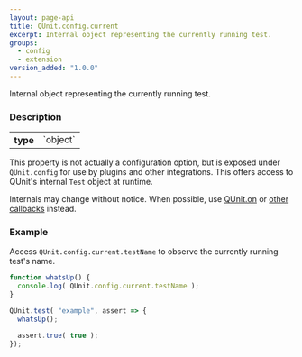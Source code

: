 ```yaml
---
layout: page-api
title: QUnit.config.current
excerpt: Internal object representing the currently running test.
groups:
  - config
  - extension
version_added: "1.0.0"
---
```


Internal object representing the currently running test.

### Description

<table>
<tr>
  <th>type</th>
  <td markdown="span">`object`</td>
</tr>
</table>

This property is not actually a configuration option, but is exposed under `QUnit.config` for use by plugins and other integrations. This offers access to QUnit's internal `Test` object at runtime.

Internals may change without notice. When possible, use [QUnit.on](../callbacks/QUnit.on.md) or [other callbacks](../callbacks/index.md) instead.

### Example

Access `QUnit.config.current.testName` to observe the currently running test's name.

```js
function whatsUp() {
  console.log( QUnit.config.current.testName );
}

QUnit.test( "example", assert => {
  whatsUp();

  assert.true( true );
});
```
